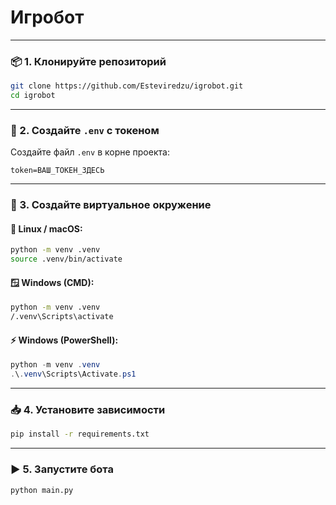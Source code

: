 
# Игробот
---

### 📦 1. Клонируйте репозиторий

```bash
git clone https://github.com/Esteviredzu/igrobot.git
cd igrobot
```

---

### 🔐 2. Создайте `.env` с токеном

Создайте файл `.env` в корне проекта:

```
token=ВАШ_ТОКЕН_ЗДЕСЬ
```

---

### 🐍 3. Создайте виртуальное окружение

#### 📂 Linux / macOS:

```bash
python -m venv .venv
source .venv/bin/activate
```

#### 🪟 Windows (CMD):

```cmd
python -m venv .venv
/.venv\Scripts\activate
```

#### ⚡ Windows (PowerShell):

```powershell
python -m venv .venv
.\.venv\Scripts\Activate.ps1
```

---

### 📥 4. Установите зависимости

```bash
pip install -r requirements.txt
```

---

### ▶️ 5. Запустите бота

```bash
python main.py
```

